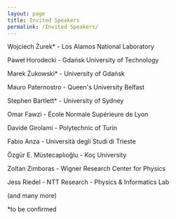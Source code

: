 ```yaml
---
layout: page
title: Invited Speakers
permalink: /Invited Speakers/
---
```



Wojciech Żurek* - Los Alamos National Laboratory

Paweł Horodecki - Gdańsk University of Technology

Marek Żukowski* - University of Gdańsk

Mauro Paternostro - Queen's University Belfast

Stephen Bartlett* - University of Sydney

Omar Fawzi - École Normale Supérieure de Lyon

Davide Girolami - Polytechnic of Turin

Fabio Anza - Università degli Studi di Trieste

Özgür E. Müstecaplıoğlu - Koç University

Zoltan Zimboras - Wigner Research Center for Physics

Jess Riedel -  NTT Research - Physics & Informatics Lab 



(and many more)



*to be confirmed
